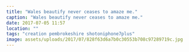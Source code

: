 ```yaml
---
title: "Wales beautify never ceases to amaze me."
caption: "Wales beautify never ceases to amaze me."
date: 2017-07-05 11:57
location: ""
tags: "creation pembrokeshire shotoniphone7plus"
image: assets/uploads/2017/07/828f63d6a7b0c30553b708c97289719c.jpg
---
```

